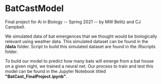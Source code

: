 # BatCastModel

Final project for Ai in Biology -- Spring 2021 -- by MW Belitz and CJ Campbell. 

We simulated data of bat emergences that we thought would be biologically relevant using weather data. This simulated dataset can be found in the **/data** folder. Script to 
build this simulated dataset are found in the /Rscripts folder.

To build our model to predict how many bats will emerge from a bat house on a given night, we trained a neural net. Our process to train and test this model can be found in the 
Jupyter Notebook titled **"BatCast_FinalProject.ipynb"**.
